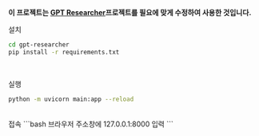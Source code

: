 **이 프로젝트는 [GPT Researcher](https://github.com/assafelovic/gpt-researcher)프로젝트를 필요에 맞게 수정하여 사용한 것입니다.**


설치
```bash
cd gpt-researcher
pip install -r requirements.txt
```

<br/>

실행
```bash
python -m uvicorn main:app --reload
```

<br/>
접속
```bash
브라우저 주소창에 127.0.0.1:8000 입력
```
